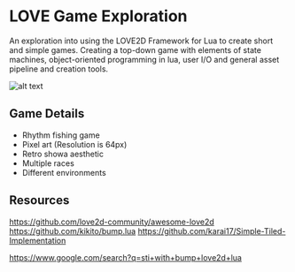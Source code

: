 # LOVE Game Exploration
An exploration into using the LOVE2D Framework for Lua to create short and simple games.
Creating a top-down game with elements of state machines, object-oriented programming in lua,
user I/O and general asset pipeline and creation tools.

![alt text](https://github.com/pellway/LOVE-Game/screenshot.png?raw=true)

## Game Details
* Rhythm fishing game
* Pixel art (Resolution is 64px)
* Retro showa aesthetic
* Multiple races
* Different environments

## Resources
https://github.com/love2d-community/awesome-love2d
https://github.com/kikito/bump.lua
https://github.com/karai17/Simple-Tiled-Implementation

https://www.google.com/search?q=sti+with+bump+love2d+lua
